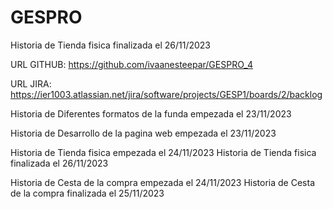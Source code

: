 # GESPRO
Historia de Tienda fisica finalizada el 26/11/2023

URL GITHUB: https://github.com/ivaanesteepar/GESPRO_4

URL JIRA: https://ier1003.atlassian.net/jira/software/projects/GESP1/boards/2/backlog

Historia de Diferentes formatos de la funda empezada el 23/11/2023

Historia de Desarrollo de la pagina web empezada el 23/11/2023

Historia de Tienda fisica empezada el 24/11/2023
Historia de Tienda fisica finalizada el 26/11/2023

Historia de Cesta de la compra empezada el 24/11/2023
Historia de Cesta de la compra finalizada el 25/11/2023

